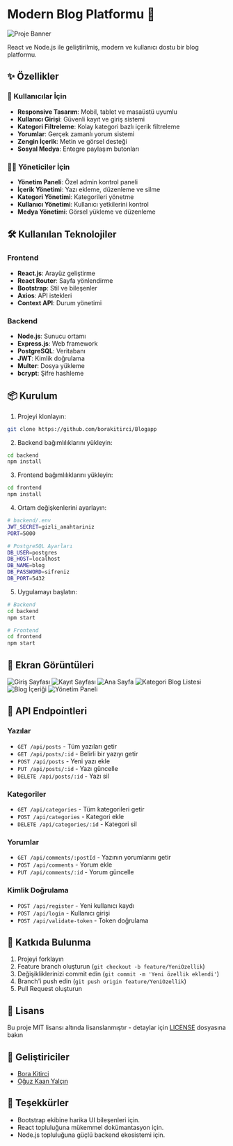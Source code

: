 # Modern Blog Platformu 🚀

![Proje Banner](images/3.png)

React ve Node.js ile geliştirilmiş, modern ve kullanıcı dostu bir blog platformu.

## ✨ Özellikler

### 👥 Kullanıcılar İçin
- **Responsive Tasarım**: Mobil, tablet ve masaüstü uyumlu
- **Kullanıcı Girişi**: Güvenli kayıt ve giriş sistemi
- **Kategori Filtreleme**: Kolay kategori bazlı içerik filtreleme
- **Yorumlar**: Gerçek zamanlı yorum sistemi
- **Zengin İçerik**: Metin ve görsel desteği
- **Sosyal Medya**: Entegre paylaşım butonları

### 👨‍💼 Yöneticiler İçin
- **Yönetim Paneli**: Özel admin kontrol paneli
- **İçerik Yönetimi**: Yazı ekleme, düzenleme ve silme
- **Kategori Yönetimi**: Kategorileri yönetme
- **Kullanıcı Yönetimi**: Kullanıcı yetkilerini kontrol
- **Medya Yönetimi**: Görsel yükleme ve düzenleme

## 🛠️ Kullanılan Teknolojiler

### Frontend
- **React.js**: Arayüz geliştirme
- **React Router**: Sayfa yönlendirme
- **Bootstrap**: Stil ve bileşenler
- **Axios**: API istekleri
- **Context API**: Durum yönetimi

### Backend
- **Node.js**: Sunucu ortamı
- **Express.js**: Web framework
- **PostgreSQL**: Veritabanı
- **JWT**: Kimlik doğrulama
- **Multer**: Dosya yükleme
- **bcrypt**: Şifre hashleme

## 📦 Kurulum

1. Projeyi klonlayın:
```bash
git clone https://github.com/borakitirci/Blogapp
```

2. Backend bağımlılıklarını yükleyin:
```bash
cd backend
npm install
```

3. Frontend bağımlılıklarını yükleyin:
```bash
cd frontend
npm install
```

4. Ortam değişkenlerini ayarlayın:
```bash
# backend/.env
JWT_SECRET=gizli_anahtariniz
PORT=5000

# PostgreSQL Ayarları
DB_USER=postgres
DB_HOST=localhost
DB_NAME=blog
DB_PASSWORD=sifreniz
DB_PORT=5432
```

5. Uygulamayı başlatın:
```bash
# Backend
cd backend
npm start

# Frontend
cd frontend
npm start
```

## 📱 Ekran Görüntüleri

![Giriş Sayfası](images/1.png)
![Kayıt Sayfası](images/2.png)
![Ana Sayfa](images/3.png)
![Kategori Blog Listesi](images/4.png)
![Blog İçeriği](images/5.png)
![Yönetim Paneli](images/6.png)

## 🔗 API Endpointleri

### Yazılar
- `GET /api/posts` - Tüm yazıları getir
- `GET /api/posts/:id` - Belirli bir yazıyı getir
- `POST /api/posts` - Yeni yazı ekle
- `PUT /api/posts/:id` - Yazı güncelle
- `DELETE /api/posts/:id` - Yazı sil

### Kategoriler
- `GET /api/categories` - Tüm kategorileri getir
- `POST /api/categories` - Kategori ekle
- `DELETE /api/categories/:id` - Kategori sil

### Yorumlar
- `GET /api/comments/:postId` - Yazının yorumlarını getir
- `POST /api/comments` - Yorum ekle
- `PUT /api/comments/:id` - Yorum güncelle

### Kimlik Doğrulama
- `POST /api/register` - Yeni kullanıcı kaydı
- `POST /api/login` - Kullanıcı girişi
- `POST /api/validate-token` - Token doğrulama

## 🤝 Katkıda Bulunma

1. Projeyi forklayın
2. Feature branch oluşturun (`git checkout -b feature/YeniOzellik`)
3. Değişikliklerinizi commit edin (`git commit -m 'Yeni özellik eklendi'`)
4. Branch'i push edin (`git push origin feature/YeniOzellik`)
5. Pull Request oluşturun

## 📄 Lisans

Bu proje MIT lisansı altında lisanslanmıştır - detaylar için [LICENSE](LICENSE) dosyasına bakın

## 👥 Geliştiriciler

- [Bora Kitirci](https://github.com/borakitirci)
- [Oğuz Kaan Yalçın](https://github.com/oguzkaanyalcin)

## 🙏 Teşekkürler

- Bootstrap ekibine harika UI bileşenleri için.
- React topluluğuna mükemmel dokümantasyon için.
- Node.js topluluğuna güçlü backend ekosistemi için.
